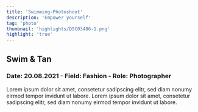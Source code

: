```yaml
---
title: 'Swimming-Photoshoot'
description: 'Empower yourself' 
tag: 'photo'
thumbnail: 'highlights/DSC03486-1.png'
highlight: 'true'
---
```

## Swim & Tan
### Date: 20.08.2021 - Field: Fashion - Role: Photographer

Lorem ipsum dolor sit amet, consetetur sadipscing elitr, sed diam nonumy eirmod tempor invidunt ut labore.
Lorem ipsum dolor sit amet, consetetur sadipscing elitr, sed diam nonumy eirmod tempor invidunt ut labore.

<image-loader image="highlights"></image-loader>

